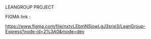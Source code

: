 LEANGROUP PROJECT 

FIGMA link :

https://www.figma.com/file/nxtvLEbmNSjowLgJ3srje3/LeanGroup-Express?node-id=2%3A0&mode=dev
